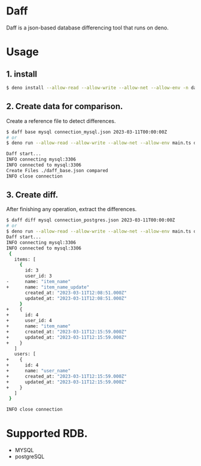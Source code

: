 # Daff
Daff is a json-based database differencing tool that runs on deno.

# Usage

## 1. install

```sh
$ deno install --allow-read --allow-write --allow-net --allow-env -n daff https://deno.land/x/daff/main.ts
```

## 2. Create data for comparison.

Create a reference file to detect differences.

```sh
$ daff base mysql connection_mysql.json 2023-03-11T00:00:00Z
# or
$ deno run --allow-read --allow-write --allow-net --allow-env main.ts diff mysql connection_postgres.json 2023-03-11T00:00:00Z

Daff start...
INFO connecting mysql:3306
INFO connected to mysql:3306
Create Files ./daff_base.json compared
INFO close connection

```

## 3. Create diff.

After finishing any operation, extract the differences.

```sh
$ daff diff mysql connection_postgres.json 2023-03-11T00:00:00Z
# or
$ deno run --allow-read --allow-write --allow-net --allow-env main.ts diff mysql connection_postgres.json 2023-03-11T00:00:00Z
Daff start...
INFO connecting mysql:3306
INFO connected to mysql:3306
 {
   items: [
     {
       id: 3
       user_id: 3
-      name: "item_name"
+      name: "item_name_update"
       created_at: "2023-03-11T12:08:51.000Z"
       updated_at: "2023-03-11T12:08:51.000Z"
     }
+    {
+      id: 4
+      user_id: 4
+      name: "item_name"
+      created_at: "2023-03-11T12:15:59.000Z"
+      updated_at: "2023-03-11T12:15:59.000Z"
+    }
   ]
   users: [
+    {
+      id: 4
+      name: "user_name"
+      created_at: "2023-03-11T12:15:59.000Z"
+      updated_at: "2023-03-11T12:15:59.000Z"
+    }
   ]
 }

INFO close connection
```


# Supported RDB.

- MYSQL
- postgreSQL